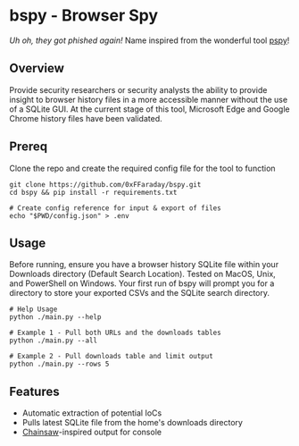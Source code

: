 # bspy - Browser Spy
_Uh oh, they got phished again!_ Name inspired from the wonderful tool [pspy](https://github.com/DominicBreuker/pspy)!

## Overview
Provide security researchers or security analysts the ability to provide insight to browser history files in a more accessible manner without the use of a SQLite GUI. At the current stage of this tool, Microsoft Edge and Google Chrome history files have been validated.

## Prereq

Clone the repo and create the required config file for the tool to function
```
git clone https://github.com/0xFFaraday/bspy.git
cd bspy && pip install -r requirements.txt

# Create config reference for input & export of files
echo "$PWD/config.json" > .env
```

## Usage 

Before running, ensure you have a browser history SQLite file within your Downloads directory (Default Search Location). Tested on MacOS, Unix, and PowerShell on Windows. Your first run of bspy will prompt you for a directory to store your exported CSVs and the SQLite search directory.
```
# Help Usage
python ./main.py --help

# Example 1 - Pull both URLs and the downloads tables
python ./main.py --all

# Example 2 - Pull downloads table and limit output
python ./main.py --rows 5
```

## Features
- Automatic extraction of potential IoCs
- Pulls latest SQLite file from the home's downloads directory
- [Chainsaw](https://github.com/WithSecureLabs/chainsaw)-inspired output for console